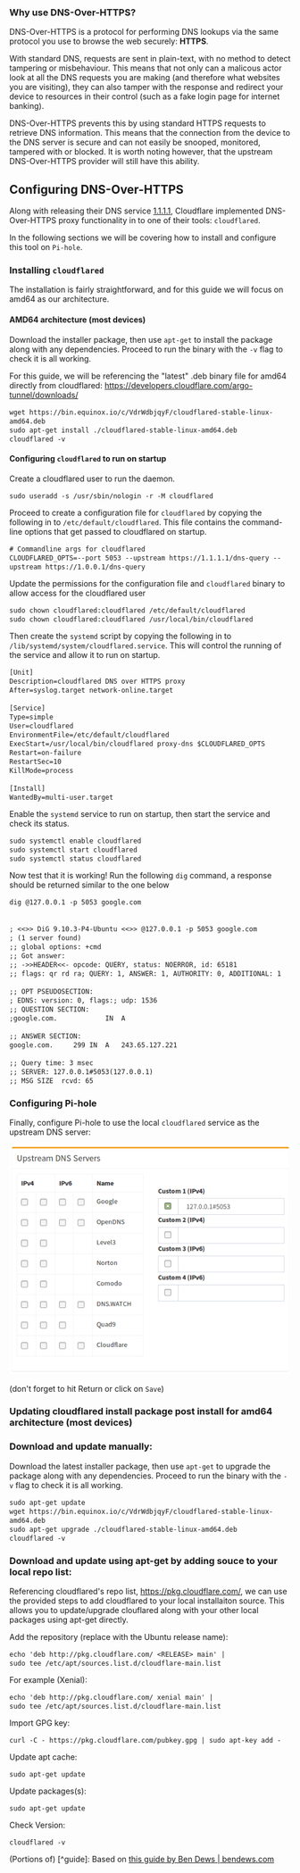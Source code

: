 ### Why use DNS-Over-HTTPS?

DNS-Over-HTTPS is a protocol for performing DNS lookups via the same protocol you use to browse the web securely: **HTTPS**.

With standard DNS, requests are sent in plain-text, with no method to detect tampering or misbehaviour. This means that not only can a malicous actor look at all the DNS requests you are making (and therefore what websites you are visiting), they can also tamper with the response and redirect your device to resources in their control (such as a fake login page for internet banking).

DNS-Over-HTTPS prevents this by using standard HTTPS requests to retrieve DNS information. This means that the connection from the device to the DNS server is secure and can not easily be snooped, monitored, tampered with or blocked.
It is worth noting however, that the upstream DNS-Over-HTTPS provider will still have this ability.

## Configuring DNS-Over-HTTPS

Along with releasing their DNS service [1.1.1.1](https://blog.cloudflare.com/announcing-1111/), Cloudflare implemented DNS-Over-HTTPS proxy functionality in to one of their tools: `cloudflared`.

In the following sections we will be covering how to install and configure this tool on `Pi-hole`.

### Installing `cloudflared`

The installation is fairly straightforward, and for this guide we will focus on amd64 as our architecture.

#### AMD64 architecture (most devices)

Download the installer package, then use `apt-get` to install the package along with any dependencies. Proceed to run the binary with the `-v` flag to check it is all working.

For this guide, we will be referencing the "latest" .deb binary file for amd64 directly from cloudflared: https://developers.cloudflare.com/argo-tunnel/downloads/ 

```
wget https://bin.equinox.io/c/VdrWdbjqyF/cloudflared-stable-linux-amd64.deb
sudo apt-get install ./cloudflared-stable-linux-amd64.deb
cloudflared -v
```

#### Configuring `cloudflared` to run on startup

Create a cloudflared user to run the daemon.

```
sudo useradd -s /usr/sbin/nologin -r -M cloudflared
```

Proceed to create a configuration file for `cloudflared` by copying the following in to `/etc/default/cloudflared`. This file contains the command-line options that get passed to cloudflared on startup.

```
# Commandline args for cloudflared
CLOUDFLARED_OPTS=--port 5053 --upstream https://1.1.1.1/dns-query --upstream https://1.0.0.1/dns-query
```

Update the permissions for the configuration file and `cloudflared` binary to allow access for the cloudflared user

```
sudo chown cloudflared:cloudflared /etc/default/cloudflared
sudo chown cloudflared:cloudflared /usr/local/bin/cloudflared
```

Then create the `systemd` script by copying the following in to `/lib/systemd/system/cloudflared.service`. This will control the running of the service and allow it to run on startup.

```
[Unit]
Description=cloudflared DNS over HTTPS proxy
After=syslog.target network-online.target

[Service]
Type=simple
User=cloudflared
EnvironmentFile=/etc/default/cloudflared
ExecStart=/usr/local/bin/cloudflared proxy-dns $CLOUDFLARED_OPTS
Restart=on-failure
RestartSec=10
KillMode=process

[Install]
WantedBy=multi-user.target
```

Enable the `systemd` service to run on startup, then start the service and check its status.
```
sudo systemctl enable cloudflared
sudo systemctl start cloudflared
sudo systemctl status cloudflared
```

Now test that it is working! Run the following `dig` command, a response should be returned similar to the one below

```
dig @127.0.0.1 -p 5053 google.com


; <<>> DiG 9.10.3-P4-Ubuntu <<>> @127.0.0.1 -p 5053 google.com
; (1 server found)
;; global options: +cmd
;; Got answer:
;; ->>HEADER<<- opcode: QUERY, status: NOERROR, id: 65181
;; flags: qr rd ra; QUERY: 1, ANSWER: 1, AUTHORITY: 0, ADDITIONAL: 1

;; OPT PSEUDOSECTION:
; EDNS: version: 0, flags:; udp: 1536
;; QUESTION SECTION:
;google.com.			IN	A

;; ANSWER SECTION:
google.com.		299	IN	A	243.65.127.221

;; Query time: 3 msec
;; SERVER: 127.0.0.1#5053(127.0.0.1)
;; MSG SIZE  rcvd: 65
```

### Configuring Pi-hole
Finally, configure Pi-hole to use the local `cloudflared` service as the upstream DNS server:

![Screenshot of Pi-hole configuration](../images/DoHConfig.png)

(don't forget to hit Return or click on `Save`)

### Updating cloudflared install package post install for amd64 architecture (most devices)

### Download and update manually:

Download the  latest installer package, then use `apt-get` to upgrade the package along with any dependencies. Proceed to run the binary with the `-v` flag to check it is all working.

```
sudo apt-get update
wget https://bin.equinox.io/c/VdrWdbjqyF/cloudflared-stable-linux-amd64.deb
sudo apt-get upgrade ./cloudflared-stable-linux-amd64.deb
cloudflared -v
```

### Download and update using apt-get by adding souce to your local repo list:

Referencing cloudflared's repo list, https://pkg.cloudflare.com/, we can use the provided steps to add cloudflared to your local installaiton source. This allows you to update/upgrade clouflared along with your other local packages using apt-get directly.


Add the repository (replace <RELEASE> with the Ubuntu release name):

```
echo 'deb http://pkg.cloudflare.com/ <RELEASE> main' | 
sudo tee /etc/apt/sources.list.d/cloudflare-main.list
```

For example (Xenial):

```
echo 'deb http://pkg.cloudflare.com/ xenial main' | 
sudo tee /etc/apt/sources.list.d/cloudflare-main.list
```

Import GPG key:

```
curl -C - https://pkg.cloudflare.com/pubkey.gpg | sudo apt-key add -
```

Update apt cache:

```
sudo apt-get update
```
Update packages(s):

```
sudo apt-get update
```

Check Version:

```
cloudflared -v
```

(Portions of) [^guide]: Based on [this guide by Ben Dews | bendews.com](https://bendews.com/posts/implement-dns-over-https/)
